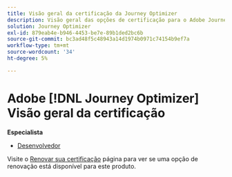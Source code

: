 ```yaml
---
title: Visão geral da certificação da Journey Optimizer
description: Visão geral das opções de certificação para o Adobe Journey Optimizer
solution: Journey Optimizer
exl-id: 879eab4e-b946-4453-be7e-89b1ded2bc6b
source-git-commit: bc3ad48f5c48943a14d1974b0971c74154b9ef7a
workflow-type: tm+mt
source-wordcount: '34'
ht-degree: 5%

---
```


# Adobe [!DNL Journey Optimizer] Visão geral da certificação

**Especialista**

* [Desenvolvedor](/help/certifications/ajo/ajo-e-developer.md) <!--AD0-E603-->

Visite o [Renovar sua certificação](/help/certifications/renew.md) página para ver se uma opção de renovação está disponível para este produto.
